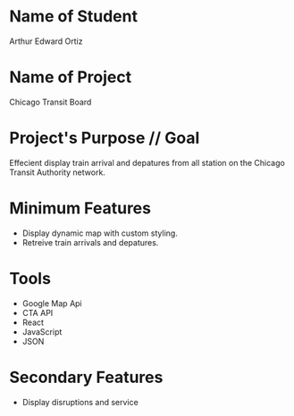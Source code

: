 # Name of Student
Arthur Edward Ortiz
# Name of Project
Chicago Transit Board
# Project's Purpose // Goal
Effecient display train arrival and depatures from all station on the Chicago Transit Authority network. 
# Minimum Features
*  Display dynamic map with custom styling. 
*  Retreive train arrivals and depatures.
# Tools
* Google Map Api
* CTA API
* React
* JavaScript
* JSON
# Secondary Features 
* Display disruptions and service



